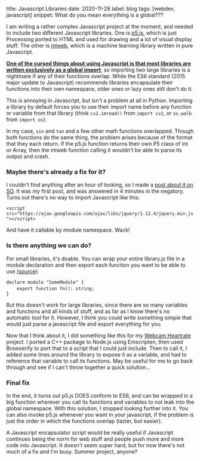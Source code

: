 title: Javascript Libraries
date: 2020-11-28
label: blog
tags: [webdev, javascript]
snippet: What do you mean everything is a global???

I am writing a rather complex Javascript project at the moment, and needed to include two different Javascript libraries. One is [p5.js](https://p5js.org/), which is just Processing ported to HTML and used for drawing and a lot of visual display stuff. The other is [mlweb](https://mlweb.loria.fr/), which is a machine learning library written in pure Javascript. 

<u>__One of the cursed things about using Javascript is that most libraries are written exclusively as a global import__</u>, so importing two large libraries is a nightmare if any of their functions overlap. While the ES6 standard (2015 major update to Javascript) recommends libraries encapsulate their functions into their own namespace, older ones or lazy ones still don't do it.

This is annoying in Javascript, but isn't a problem at all in Python. Importing a library by default forces you to use their import name before any function or variable from that library (think `cv2.imread()` from `import cv2`, or `os.walk` from `import os`). 

In my case, `sin` and `tan` and a few other math functions overlapped. Though both functions do the same thing, the problem arises because of the format that they each return. If the p5.js function returns their own P5 class of int or Array, then the mlweb function calling it wouldn't be able to parse its output and crash. 

### Maybe there's already a fix for it?
I couldn't find anything after an hour of looking, so I made a [post about it on SO](https://stackoverflow.com/questions/64730996/how-can-i-include-a-javascript-library-with-a-namespace-without-manually-exporti). It was my first post, and was answered in 4 minutes in the negatory. Turns out there's no way to import Javascript like this: 

`<script src="https://ajax.googleapis.com/ajax/libs/jquery/1.12.4/jquery.min.js"></script>`

And have it callable by module namespace. Wack!

### Is there anything we can do?
For small libraries, it's doable. You can wrap your entire library.js file in a module declaration and then export each function you want to be able to use [(source)](https://www.typescriptlang.org/docs/handbook/namespaces-and-modules.html):

`declare module "SomeModule" {`<br>
&emsp;`	 export function fn(): string;`<br>
`}`


But this doesn't work for large libraries, since there are so many variables and functions and all kinds of stuff, and as far as I know there's no automatic tool for it. However, I think you could write something simple that would just parse a javascript file and export everything for you. 

Now that I think about it, I did something like this for my [Webcam Heartrate](https://andykong.org/projects/heartratemonitor/) project. I ported a C++ package to Node.js using Emscripten, then used Browserify to port that to a script that I could just include. Then to call it, I added some lines around the library to expose it as a variable, and had to reference that variable to call its functions. May be useful for me to go back through and see if I can't throw together a quick solution...

### Final fix
In the end, it turns out p5.js DOES conform to ES6, and can be wrapped in a big function wherever you call its functions and variables to not leak into the global namespace. With this solution, I stopped looking further into it. You can also invoke p5.js whenever you want in your javascript, if the problem is just the order in which the functions overlap (lazier, but easier).

A Javascript encapsulator script would be really useful if Javascript continues being the norm for web stuff and people push more and more code into Javascript. It doesn't seem super hard, but for now there's not much of a fix and I'm busy. Summer project, anyone?
